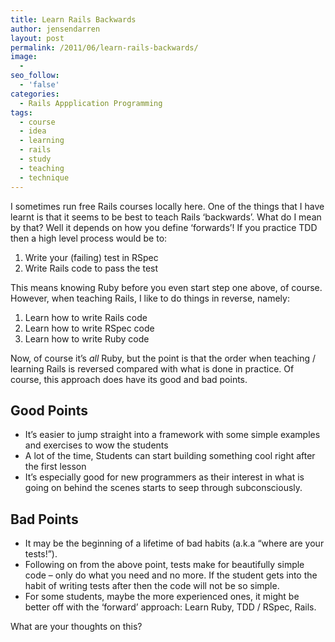 ```yaml
---
title: Learn Rails Backwards
author: jensendarren
layout: post
permalink: /2011/06/learn-rails-backwards/
image:
  - 
seo_follow:
  - 'false'
categories:
  - Rails Appplication Programming
tags:
  - course
  - idea
  - learning
  - rails
  - study
  - teaching
  - technique
---
```

I sometimes run free Rails courses locally here. One of the things that I have learnt is that it seems to be best to teach Rails &#8216;backwards&#8217;. What do I mean by that? Well it depends on how you define &#8216;forwards&#8217;! If you practice TDD then a high level process would be to:

1.  Write your (failing) test in RSpec
2.  Write Rails code to pass the test

This means knowing Ruby before you even start step one above, of course. However, when teaching Rails, I like to do things in reverse, namely:

1.  Learn how to write Rails code
2.  Learn how to write RSpec code
3.  Learn how to write Ruby code

Now, of course it&#8217;s *all* Ruby, but the point is that the order when teaching / learning Rails is reversed compared with what is done in practice. Of course, this approach does have its good and bad points.

## Good Points

*   It&#8217;s easier to jump straight into a framework with some simple examples and exercises to wow the students
*   A lot of the time, Students can start building something cool right after the first lesson
*   It&#8217;s especially good for new programmers as their interest in what is going on behind the scenes starts to seep through subconsciously.

## Bad Points

*   It may be the beginning of a lifetime of bad habits (a.k.a &#8220;where are your tests!&#8221;).
*   Following on from the above point, tests make for beautifully simple code &#8211; only do what you need and no more. If the student gets into the habit of writing tests after then the code will not be so simple.
*   For some students, maybe the more experienced ones, it might be better off with the &#8216;forward&#8217; approach: Learn Ruby, TDD / RSpec, Rails.

What are your thoughts on this?